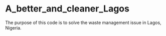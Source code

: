 # A_better_and_cleaner_Lagos
The purpose of this code is to solve the waste management issue in Lagos, Nigeria.
